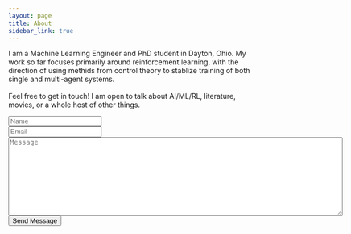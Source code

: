 ```yaml
---
layout: page
title: About
sidebar_link: true
---
```


<p class="message">
  I am a Machine Learning Engineer and PhD student in Dayton, Ohio. My work so far focuses primarily around reinforcement learning, with the direction of using methids from control theory to stablize training of both single and multi-agent systems.
<br/> <br/>
Feel free to get in touch! I am open to talk about AI/ML/RL, literature, movies, or a whole host of other things.</p>

<form method="post" action="https://formspree.io/{{ site.email }}">
  <div class="row">
    <div class="6u 12u$(mobile)"><input type="text" name="name" placeholder="Name" /></div>
    <div class="6u$ 12u$(mobile)"><input type="text" name="email" placeholder="Email" /></div>
    <div class="12u$">
      <textarea rows="10" cols="80" name="message" placeholder="Message"></textarea>
    </div>
    <div class="12u$">
      <input type="submit" value="Send Message" />
    </div>
  </div>
</form>
